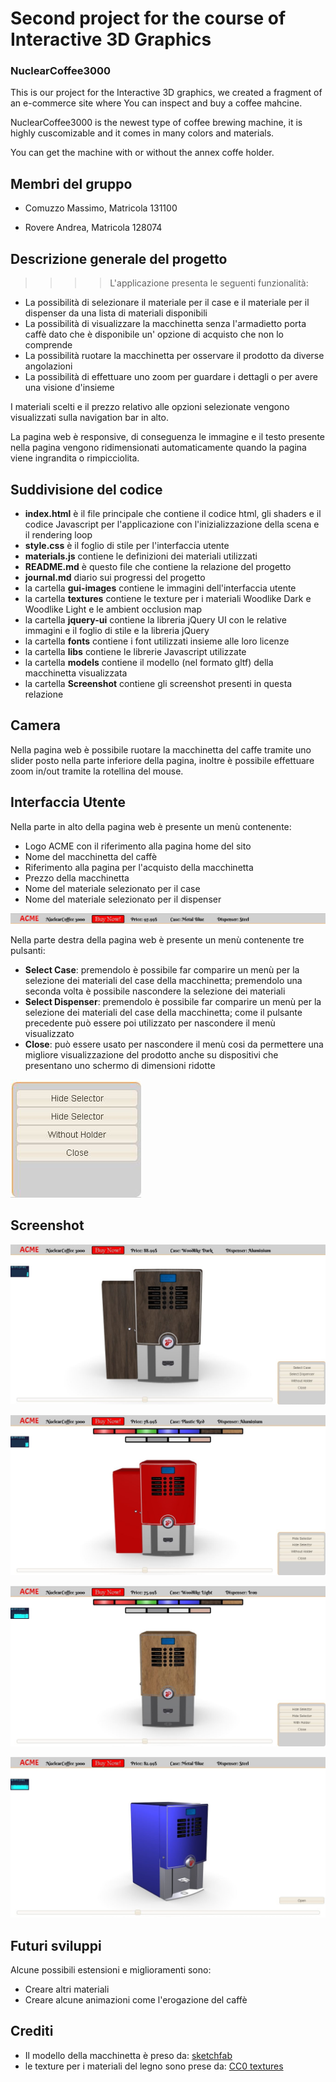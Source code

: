 # Second project for the course of Interactive 3D Graphics

### NuclearCoffee3000

This is our project for the Interactive 3D graphics, we created a fragment of an e-commerce site where You can inspect and buy a coffee mahcine.

NuclearCoffee3000 is the newest type of coffee brewing machine, it is highly cuscomizable and it comes in many colors and materials.

You can get the machine with or without the annex coffe holder.

## Membri del gruppo

- Comuzzo Massimo, Matricola 131100

- Rovere Andrea, Matricola 128074

## Descrizione generale del progetto

>>>>L'applicazione presenta le seguenti funzionalità:

- La possibilità di selezionare il materiale per il case e il materiale per il dispenser da una lista di materiali disponibili
- La possibilità di visualizzare la macchinetta senza l'armadietto porta caffè dato che è disponibile un' opzione di acquisto che non lo comprende
- La possibilità ruotare la macchinetta per osservare il prodotto da diverse angolazioni
- La possibilità di effettuare uno zoom per guardare i dettagli o per avere una visione d'insieme

I materiali scelti e il prezzo relativo alle opzioni selezionate vengono visualizzati sulla navigation bar in alto.

La pagina web è responsive, di conseguenza le immagine e il testo presente nella pagina vengono ridimensionati automaticamente quando la pagina viene ingrandita o rimpicciolita.

## Suddivisione del codice 

- **index.html** è il file principale che contiene il codice html, gli shaders e il codice Javascript per l'applicazione con l'inizializzazione della scena e il rendering loop 
- **style.css** è il foglio di stile per l'interfaccia utente
- **materials.js** contiene le definizioni dei materiali utilizzati
- **README.md** è questo file che contiene la relazione del progetto
- **journal.md** diario sui progressi del progetto
- la cartella **gui-images** contiene le immagini dell'interfaccia utente
- la cartella **textures** contiene le texture per i materiali Woodlike Dark e Woodlike Light e le ambient occlusion map
- la cartella **jquery-ui** contiene la libreria jQuery UI con le relative immagini e il foglio di stile e la libreria jQuery
- la cartella **fonts** contiene i font utilizzati insieme alle loro licenze
- la cartella **libs** contiene le librerie Javascript utilizzate
- la cartella **models** contiene il modello (nel formato gltf) della macchinetta visualizzata
- la cartella **Screenshot** contiene gli screenshot presenti in questa relazione



## Camera

Nella pagina web è possibile ruotare la macchinetta del caffe tramite uno slider posto nella parte inferiore della pagina, inoltre è possibile effettuare zoom in/out tramite la rotellina del mouse. 



## Interfaccia Utente

Nella parte in alto della pagina web è presente un menù contenente:

- Logo ACME con il riferimento alla pagina home del sito
- Nome del macchinetta del caffè
- Riferimento alla pagina per l'acquisto della macchinetta
- Prezzo della macchinetta
- Nome del materiale selezionato per il case
- Nome del materiale selezionato per il dispenser 

![Interfaccia utente top](Screenshot/Interfaccia_top.PNG)

Nella parte destra della pagina web è presente un menù contenente tre pulsanti:

- **Select Case**: premendolo è possibile far comparire un menù per la selezione dei materiali del case della macchinetta; premendolo una seconda volta è possibile nascondere la selezione dei materiali
- **Select Dispenser**: premendolo è possibile far comparire un menù per la selezione dei materiali del case della macchinetta; come il pulsante precedente può essere poi utilizzato per nascondere il menù visualizzato
- **Close**: può essere usato per nascondere il menù cosi da permettere una migliore visualizzazione del prodotto anche su dispositivi che presentano uno schermo di dimensioni ridotte

![Interfaccia utente](Screenshot/Interfaccia.JPG)

## Screenshot

![front full](Screenshot/Front_full.JPG)



![front full mat](Screenshot/Front_full_mat.JPG)



![front solo](Screenshot/Front_solo_mat.JPG)

![side_solo](Screenshot/Side_solo.JPG)



## Futuri sviluppi

Alcune possibili estensioni e miglioramenti sono:

- Creare altri materiali
- Creare alcune animazioni come l'erogazione del caffè



## Crediti

- Il modello della macchinetta è preso da: [sketchfab](https://sketchfab.com)
- le texture per i materiali del legno sono prese da: [CC0 textures](https://cc0textures.com)

  
